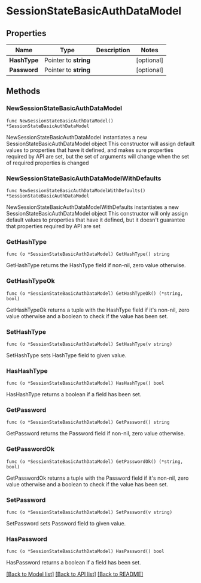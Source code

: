 # SessionStateBasicAuthDataModel

## Properties

Name | Type | Description | Notes
------------ | ------------- | ------------- | -------------
**HashType** | Pointer to **string** |  | [optional] 
**Password** | Pointer to **string** |  | [optional] 

## Methods

### NewSessionStateBasicAuthDataModel

`func NewSessionStateBasicAuthDataModel() *SessionStateBasicAuthDataModel`

NewSessionStateBasicAuthDataModel instantiates a new SessionStateBasicAuthDataModel object
This constructor will assign default values to properties that have it defined,
and makes sure properties required by API are set, but the set of arguments
will change when the set of required properties is changed

### NewSessionStateBasicAuthDataModelWithDefaults

`func NewSessionStateBasicAuthDataModelWithDefaults() *SessionStateBasicAuthDataModel`

NewSessionStateBasicAuthDataModelWithDefaults instantiates a new SessionStateBasicAuthDataModel object
This constructor will only assign default values to properties that have it defined,
but it doesn't guarantee that properties required by API are set

### GetHashType

`func (o *SessionStateBasicAuthDataModel) GetHashType() string`

GetHashType returns the HashType field if non-nil, zero value otherwise.

### GetHashTypeOk

`func (o *SessionStateBasicAuthDataModel) GetHashTypeOk() (*string, bool)`

GetHashTypeOk returns a tuple with the HashType field if it's non-nil, zero value otherwise
and a boolean to check if the value has been set.

### SetHashType

`func (o *SessionStateBasicAuthDataModel) SetHashType(v string)`

SetHashType sets HashType field to given value.

### HasHashType

`func (o *SessionStateBasicAuthDataModel) HasHashType() bool`

HasHashType returns a boolean if a field has been set.

### GetPassword

`func (o *SessionStateBasicAuthDataModel) GetPassword() string`

GetPassword returns the Password field if non-nil, zero value otherwise.

### GetPasswordOk

`func (o *SessionStateBasicAuthDataModel) GetPasswordOk() (*string, bool)`

GetPasswordOk returns a tuple with the Password field if it's non-nil, zero value otherwise
and a boolean to check if the value has been set.

### SetPassword

`func (o *SessionStateBasicAuthDataModel) SetPassword(v string)`

SetPassword sets Password field to given value.

### HasPassword

`func (o *SessionStateBasicAuthDataModel) HasPassword() bool`

HasPassword returns a boolean if a field has been set.


[[Back to Model list]](../README.md#documentation-for-models) [[Back to API list]](../README.md#documentation-for-api-endpoints) [[Back to README]](../README.md)


